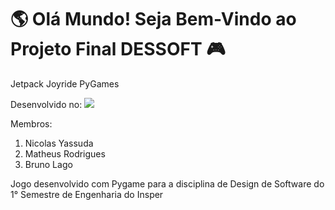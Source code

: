 # 🌎 Olá Mundo! Seja Bem-Vindo ao Projeto Final DESSOFT 🎮

Jetpack Joyride PyGames 

Desenvolvido no: <img src="https://img.shields.io/badge/Visual_Studio_Code-0078D4?style=for-the-badge&logo=visual%20studio%20code&logoColor=white"/>

Membros:
1. Nicolas Yassuda
2. Matheus Rodrigues
3. Bruno Lago

Jogo desenvolvido com Pygame para a disciplina de Design de Software do 1° Semestre de Engenharia do Insper
